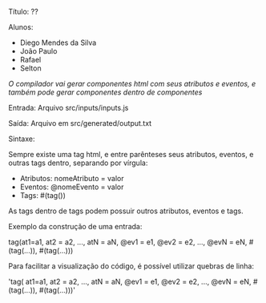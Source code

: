 Título: ??

Alunos: 
- Diego Mendes da Silva
- João Paulo
- Rafael
- Selton

*O compilador vai gerar componentes html com seus atributos e eventos, e também pode gerar componentes dentro de componentes*

Entrada: Arquivo src/inputs/inputs.js

Saída: Arquivo em src/generated/output.txt

Sintaxe:

Sempre existe uma tag html, e entre parênteses seus atributos, eventos, e outras tags dentro, separando por vírgula: 

- Atributos: nomeAtributo = valor
- Eventos: @nomeEvento = valor
- Tags: #(tag())

As tags dentro de tags podem possuir outros atributos, eventos e tags.

Exemplo da construção de uma entrada:

tag(at1=a1, at2 = a2, ..., atN = aN, @ev1 = e1, @ev2 = e2, ..., @evN = eN, #(tag(...)), #(tag(...)))

Para facilitar a visualização do código, é possível utilizar quebras de linha:

'tag(
  at1=a1,
  at2 = a2,
  ..., 
  atN = aN,
  @ev1 = e1,
  @ev2 = e2,
  ...,
  @evN = eN,
  #(tag(...)),
  #(tag(...)))'